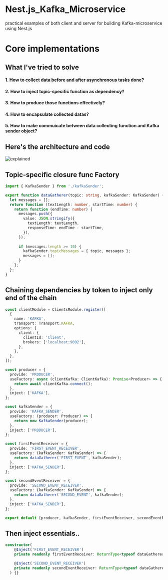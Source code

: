 # Nest.js_Kafka_Microservice
practical examples of both client and server for building Kafka-microservice using Nest.js

# Core implementations

## What I've tried to solve
#### 1. How to collect data before and after asynchronous tasks done?
#### 2. How to inject topic-specific function as dependency?
#### 3. How to produce those functions effectively?
#### 4. How to encapsulate collected datas?
#### 5. How to make commuicate between data collecting function and Kafka sender object?

## Here's the architecture and code
![explained](https://user-images.githubusercontent.com/78771384/151597884-99cf4d8b-2d6f-4d52-b798-f595a9fb641e.png)

## Topic-specific closure func Factory
```typescript
import { KafkaSender } from './kafkaSender';

export function dataGatherer(topic: string, kafkaSender: KafkaSender) {
  let messages = [];
  return function (textLength: number, startTime: number) {
    return function (endTime: number) {
      messages.push({
        value: JSON.stringify({
          textLength: textLength,
          responseTime: endTime - startTime,
        }),
      });
      
      if (messages.length >= 10) {
        kafkaSender.topicMessages = { topic, messages };
        messages = [];
      }
    };
  };
}
```

## Chaining dependencies by token to inject only end of the chain
```typescript
const clientModule = ClientsModule.register([
  {
    name: 'KAFKA',
    transport: Transport.KAFKA,
    options: {
      client: {
        clientId: 'Client',
        brokers: ['localhost:9092'],
      },
    },
  },
]);

const producer = {
  provide: 'PRODUCER',
  useFactory: async (clientKafka: ClientKafka): Promise<Producer> => {
    return await clientKafka.connect();
  },
  inject: ['KAFKA'],
};

const kafkaSender = {
  provide: 'KAFKA_SENDER',
  useFactory: (producer: Producer) => {
    return new KafkaSender(producer);
  },
  inject: ['PRODUCER'],
};

const firstEventReceiver = {
  provide: 'FIRST_EVENT_RECEIVER',
  useFactory: (kafkaSender: KafkaSender) => {
    return dataGatherer('FIRST_EVENT', kafkaSender);
  },
  inject: ['KAFKA_SENDER'],
};

const secondEventReceiver = {
  provide: 'SECOND_EVENT_RECEIVER',
  useFactory: (kafkaSender: KafkaSender) => {
    return dataGatherer('SECOND_EVENT', kafkaSender);
  },
  inject: ['KAFKA_SENDER'],
};

export default [producer, kafkaSender, firstEventReceiver, secondEventReceiver];
```
## Then inject essentials..
```typescript
constructor(
    @Inject('FIRST_EVENT_RECEIVER')
    private readonly firstEventReceiver: ReturnType<typeof dataGatherer>,

    @Inject('SECOND_EVENT_RECEIVER')
    private readonly secondEventReceiver: ReturnType<typeof dataGatherer>,
  ) {}
```

